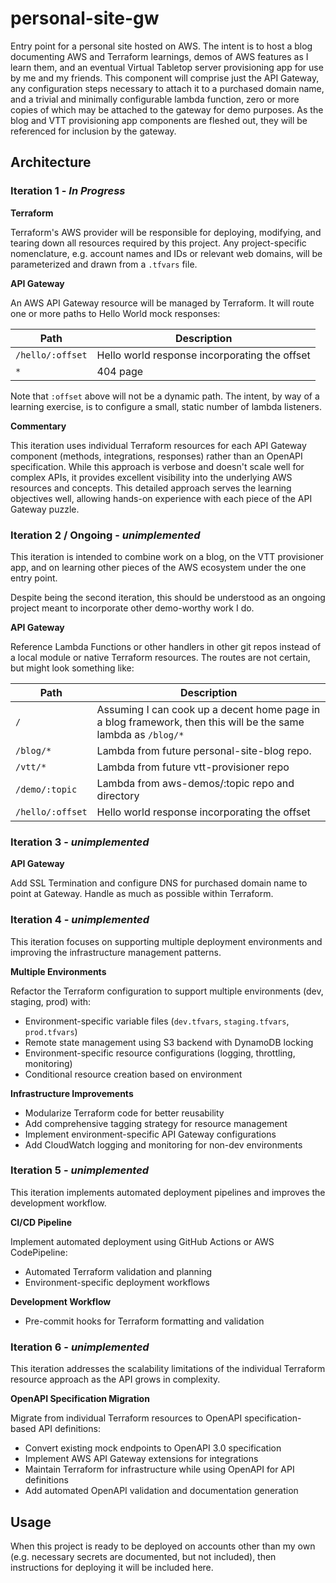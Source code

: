 # personal-site-gw

Entry point for a personal site hosted on AWS. The intent is to host a blog documenting AWS and Terraform learnings, demos of AWS features as I learn them, and an eventual Virtual Tabletop server provisioning app for use by me and my friends. This component will comprise just the API Gateway, any configuration steps necessary to attach it to a purchased domain name, and a trivial and minimally configurable lambda function, zero or more copies of which may be attached to the gateway for demo purposes. As the blog and VTT provisioning app components are fleshed out, they will be referenced for inclusion by the gateway.

## Architecture

### Iteration 1 - *In Progress*

**Terraform**

Terraform's AWS provider will be responsible for deploying, modifying, and tearing down all resources required by this project. Any project-specific nomenclature, e.g. account names and IDs or relevant web domains, will be parameterized and drawn from a `.tfvars` file.

**API Gateway**

An AWS API Gateway resource will be managed by Terraform. It will route one or more paths to Hello World mock responses:

| Path        | Description                                      |
|-------------|--------------------------------------------------|
| `/hello/:offset` | Hello world response incorporating the offset             |
| `*`    | 404 page   |

Note that `:offset` above will not be a dynamic path. The intent, by way of a learning exercise, is to configure a small, static number of lambda listeners.

**Commentary**

This iteration uses individual Terraform resources for each API Gateway component (methods, integrations, responses) rather than an OpenAPI specification. While this approach is verbose and doesn't scale well for complex APIs, it provides excellent visibility into the underlying AWS resources and concepts. This detailed approach serves the learning objectives well, allowing hands-on experience with each piece of the API Gateway puzzle.

### Iteration 2 / Ongoing - *unimplemented*

This iteration is intended to combine work on a blog, on the VTT provisioner app, and on learning other pieces of the AWS ecosystem under the one entry point.

Despite being the second iteration, this should be understood as an ongoing project meant to incorporate other demo-worthy work I do.

**API Gateway**

Reference Lambda Functions or other handlers in other git repos instead of a local module or native Terraform resources. The routes are not certain, but might look something like:

| Path        | Description                                      |
|-------------|--------------------------------------------------|
| `/`         | Assuming I can cook up a decent home page in a blog framework, then this will be the same lambda as `/blog/*` |
| `/blog/*`   | Lambda from future personal-site-blog repo. |
| `/vtt/*`    | Lambda from future vtt-provisioner repo |
| `/demo/:topic` | Lambda from aws-demos/:topic repo and directory |
| `/hello/:offset` | Hello world response incorporating the offset             |

### Iteration 3 - *unimplemented*

**API Gateway**

Add SSL Termination and configure DNS for purchased domain name to point at Gateway. Handle as much as possible within Terraform.


### Iteration 4 - *unimplemented*

This iteration focuses on supporting multiple deployment environments and improving the infrastructure management patterns.

**Multiple Environments**

Refactor the Terraform configuration to support multiple environments (dev, staging, prod) with:
- Environment-specific variable files (`dev.tfvars`, `staging.tfvars`, `prod.tfvars`)
- Remote state management using S3 backend with DynamoDB locking
- Environment-specific resource configurations (logging, throttling, monitoring)
- Conditional resource creation based on environment

**Infrastructure Improvements**

- Modularize Terraform code for better reusability
- Add comprehensive tagging strategy for resource management
- Implement environment-specific API Gateway configurations
- Add CloudWatch logging and monitoring for non-dev environments

### Iteration 5 - *unimplemented*

This iteration implements automated deployment pipelines and improves the development workflow.

**CI/CD Pipeline**

Implement automated deployment using GitHub Actions or AWS CodePipeline:
- Automated Terraform validation and planning
- Environment-specific deployment workflows

**Development Workflow**

- Pre-commit hooks for Terraform formatting and validation

### Iteration 6 - *unimplemented*

This iteration addresses the scalability limitations of the individual Terraform resource approach as the API grows in complexity.

**OpenAPI Specification Migration**

Migrate from individual Terraform resources to OpenAPI specification-based API definitions:
- Convert existing mock endpoints to OpenAPI 3.0 specification
- Implement AWS API Gateway extensions for integrations
- Maintain Terraform for infrastructure while using OpenAPI for API definitions
- Add automated OpenAPI validation and documentation generation

## Usage

When this project is ready to be deployed on accounts other than my own (e.g. necessary secrets are documented, but not included), then instructions for deploying it will be included here.
